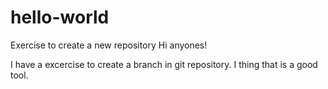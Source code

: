 # hello-world
Exercise to create a new repository
Hi anyones!

I have a excercise to create a branch in git repository. 
I thing that is a good tool. 
